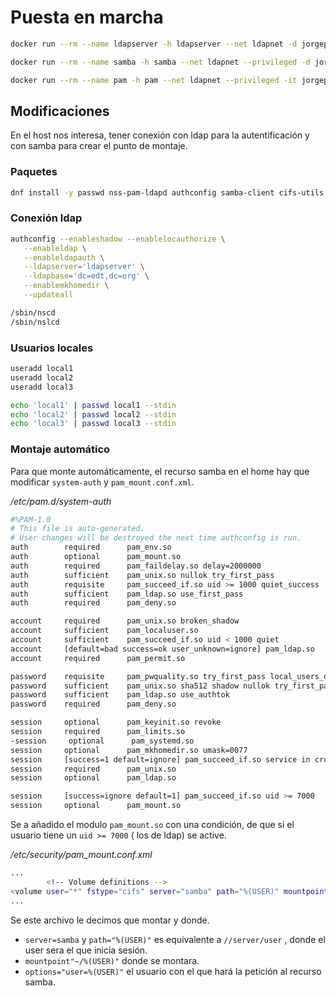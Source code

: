 # Puesta en marcha

```bash
docker run --rm --name ldapserver -h ldapserver --net ldapnet -d jorgepastorr/ldapserver19

docker run --rm --name samba -h samba --net ldapnet --privileged -d jorgepastorr/samba19:pam

docker run --rm --name pam -h pam --net ldapnet --privileged -it jorgepastorr/hostpam19:samba
```





## Modificaciones

En el host nos interesa, tener conexión con ldap para la autentificación y con samba para crear el punto de montaje.

###  Paquetes 

```bash
dnf install -y passwd nss-pam-ldapd authconfig samba-client cifs-utils pam_mount
```



### Conexión ldap

```bash
authconfig --enableshadow --enablelocauthorize \
   --enableldap \
   --enableldapauth \
   --ldapserver='ldapserver' \
   --ldapbase='dc=edt,dc=org' \
   --enablemkhomedir \
   --updateall
```

```bash
/sbin/nscd
/sbin/nslcd
```



### Usuarios locales

```bash
useradd local1
useradd local2
useradd local3

echo 'local1' | passwd local1 --stdin
echo 'local2' | passwd local2 --stdin
echo 'local3' | passwd local3 --stdin
```



### Montaje automático

Para que monte automáticamente, el recurso samba en el home hay que modificar `system-auth` y `pam_mount.conf.xml`.

*/etc/pam.d/system-auth* 

```bash
#%PAM-1.0
# This file is auto-generated.
# User changes will be destroyed the next time authconfig is run.
auth        required      pam_env.so
auth        optional      pam_mount.so
auth        required      pam_faildelay.so delay=2000000
auth        sufficient    pam_unix.so nullok try_first_pass
auth        requisite     pam_succeed_if.so uid >= 1000 quiet_success
auth        sufficient    pam_ldap.so use_first_pass
auth        required      pam_deny.so

account     required      pam_unix.so broken_shadow
account     sufficient    pam_localuser.so
account     sufficient    pam_succeed_if.so uid < 1000 quiet
account     [default=bad success=ok user_unknown=ignore] pam_ldap.so
account     required      pam_permit.so

password    requisite     pam_pwquality.so try_first_pass local_users_only retry=3 authtok_type=
password    sufficient    pam_unix.so sha512 shadow nullok try_first_pass use_authtok
password    sufficient    pam_ldap.so use_authtok
password    required      pam_deny.so

session     optional      pam_keyinit.so revoke
session     required      pam_limits.so
-session     optional      pam_systemd.so
session     optional      pam_mkhomedir.so umask=0077
session     [success=1 default=ignore] pam_succeed_if.so service in crond quiet use_uid
session     required      pam_unix.so
session     optional      pam_ldap.so

session     [success=ignore default=1] pam_succeed_if.so uid >= 7000
session     optional      pam_mount.so
```

Se a añadido el modulo `pam_mount.so` con  una condición, de que si el usuario tiene un `uid >= 7000` ( los de ldap) se active.



*/etc/security/pam_mount.conf.xml*

```bash
...		
		<!-- Volume definitions -->
<volume user="*" fstype="cifs" server="samba" path="%(USER)" mountpoint="~/%(USER)" options="user=%(USER)" />
...
```

Se este archivo le decimos que montar y donde.

- `server=samba` y `path="%(USER)"` es equivalente a `//server/user` , donde el user sera el que inicia sesión.
- `mountpoint"~/%(USER)"` donde se montara.
- `options="user=%(USER)"`  el usuario con el que hará la petición al recurso samba.

